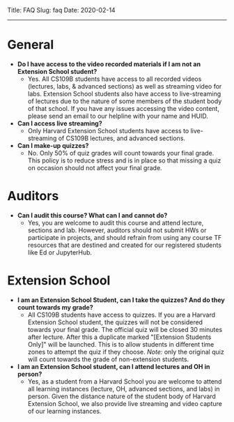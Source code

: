 Title: FAQ
Slug: faq
Date: 2020-02-14

<style>
pre {
  background-color: #F5F5F5;
  display: block;
  font-family: monospace;
  font-size: 14px;
  white-space: pre;
  border-color: #999999;
  border-width: 1px;
  border-style: solid;
  border-radius: 6px;
  margin: 1em 0;
  padding: 5px;
  white-space: pre-wrap;
}
.containerMain {
    display: flex;
    width: 100%;
    height: 300px;
}
</style>



<hr>

# General

- **Do I have access to the video recorded materials if I am not an Extension School student?**
  - Yes. All CS109B students have access to all recorded videos (lectures, labs, & advanced sections) as well as streaming video for labs. Extension School students also have access to live-streaming of lectures due to the nature of some members of the student body of that school. If you have any issues accessing the video content, please send an email to our helpline with your name and HUID.
- **Can I access live streaming?**
  - Only Harvard Extension School students have access to live-streaming of CS109B lectures, and advanced sections.
- **Can I make-up quizzes?**
  - No.  Only 50% of quiz grades will count towards your final grade.  This policy is to reduce stress and is in place so that missing a quiz on occasion should not affect your final grade.

# Auditors

- **Can I audit this course? What can I and cannot do?**
  - Yes, you are welcome to audit this course and attend lecture, sections and lab. However, auditors should not submit HWs or participate in projects, and should refrain from using any course TF resources that are destined and created for our registered students like Ed or JupyterHub.

# Extension School

- **I am an Extension School Student, can I take the quizzes? And do they count towards my grade?**
  - All CS109B students have access to quizzes. If you are a Harvard Extension School student, the quizzes will not be considered towards your final grade. The official quiz will be closed 30 minutes after lecture. After this a duplicate marked "[Extension Students Only]" will be launched. This is to allow students in different time zones to attempt the quiz if they choose. *Note:* only the original quiz will count towards the grade of non-extension students.
- **I am an Extension School student, can I attend lectures and OH in person?**
  - Yes, as a student from a Harvard School you are welcome to attend all learning instances (lecture, OH, advanced sections, and labs) in person. Given the distance nature of the student body of Harvard Extension School, we also provide live streaming and video capture of our learning instances.
